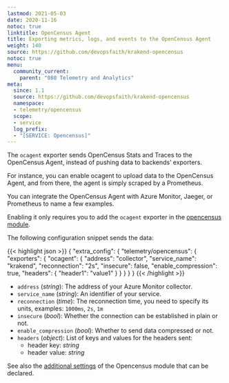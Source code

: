 ```yaml
---
lastmod: 2021-05-03
date: 2020-11-16
notoc: true
linktitle: OpenCensus Agent
title: Exporting metrics, logs, and events to the OpenCensus Agent
weight: 140
source: https://github.com/devopsfaith/krakend-opencensus
notoc: true
menu:
  community_current:
    parent: "080 Telemetry and Analytics"
meta:
  since: 1.1
  source: https://github.com/devopsfaith/krakend-opencensus
  namespace:
  - telemetry/opencensus
  scope:
  - service
  log_prefix:
  - "[SERVICE: Opencensus]"
---
```


The `ocagent` exporter sends OpenCensus Stats and Traces to the OpenCensus Agent, instead of pushing data to backends’ exporters.

For instance, you can enable ocagent to upload data to the OpenCensus Agent, and from there, the agent is simply scraped by a Prometheus.

You can integrate the OpenCensus Agent with Azure Monitor, Jaeger, or Prometheus to name a few examples.

Enabling it only requires you to add the `ocagent` exporter in the [opencensus module](/docs/telemetry/opencensus/).

The following configuration snippet sends the data:

{{< highlight json >}}
{
  "extra_config": {
    "telemetry/opencensus": {
      "exporters": {
       "ocagent": {
          "address": "collector",
          "service_name": "krakend",
          "reconnection": "2s",
           "insecure": false,
          "enable_compression": true,
          "headers": {
            "header1": "value1"
          }
        }
      }
    }
}
{{< /highlight >}}

- `address` (*string*): The address of your Azure Monitor collector.
- `service_name` (*string*): An identifier of your service.
- `reconnection` (*time*): The reconnection time, you need to specify its units, examples: `1000ms`, `2s`, `1m`
- `insecure` (*bool*): Whether the connection can be established in plain or not.
- `enable_compression` (*bool*): Whether to send data compressed or not.
- `headers` (*object*): List of keys and values for the headers sent:
  - header key: *string*
  - header value: *string*

See also the [additional settings](/docs/telemetry/opencensus/) of the Opencensus module that can be declared.
